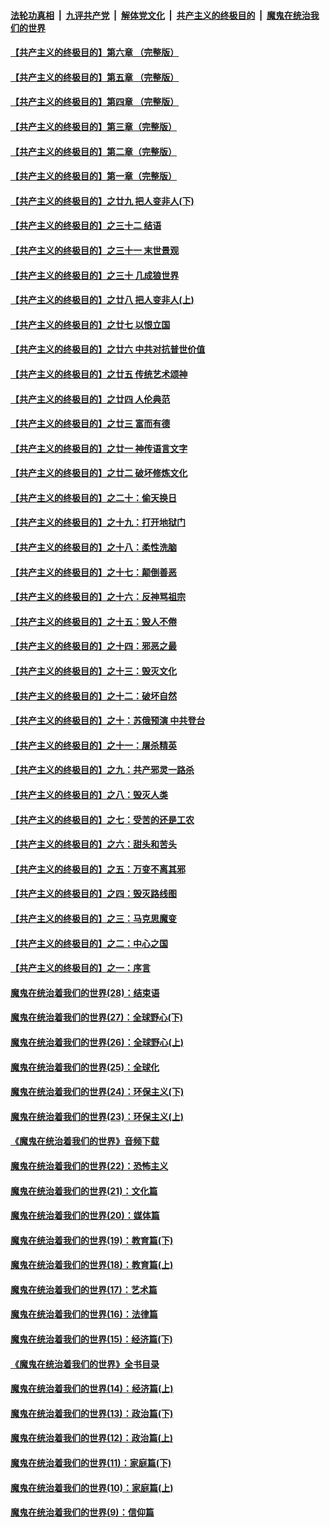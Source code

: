 ####  [法轮功真相](../../../../basic/blob/master/README.md?t=09202326) &nbsp;|&nbsp; [九评共产党](../../../../9ping.md/blob/master/README.md?t=09202326) &nbsp;|&nbsp; [解体党文化](../../../../jtdwh.md/blob/master/README.md?t=09202326)  &nbsp;|&nbsp; [共产主义的终极目的](../../../../gczydzjmd.md/blob/master/README.md?t=09202326) &nbsp;|&nbsp; [魔鬼在统治我们的世界](../../../../mgztzwmdsj.md/blob/master/README.md?t=09202326) 

#### [【共产主义的终极目的】第六章 （完整版）](../pages/nsc422/n11428913.md?t=09202326) 

#### [【共产主义的终极目的】第五章 （完整版）](../pages/nsc422/n11428912.md?t=09202326) 

#### [【共产主义的终极目的】第四章 （完整版）](../pages/nsc422/n11428907.md?t=09202326) 

#### [【共产主义的终极目的】第三章（完整版）](../pages/nsc422/n11428848.md?t=09202326) 

#### [【共产主义的终极目的】第二章（完整版）](../pages/nsc422/n11428831.md?t=09202326) 

#### [【共产主义的终极目的】第一章（完整版）](../pages/nsc422/n11417651.md?t=09202326) 

#### [【共产主义的终极目的】之廿九 把人变非人(下)](../pages/nsc422/n11344140.md?t=09202326) 

#### [【共产主义的终极目的】之三十二 结语](../pages/nsc422/n11360535.md?t=09202326) 

#### [【共产主义的终极目的】之三十一 末世景观](../pages/nsc422/n11351129.md?t=09202326) 

#### [【共产主义的终极目的】之三十 几成狼世界](../pages/nsc422/n11348280.md?t=09202326) 

#### [【共产主义的终极目的】之廿八 把人变非人(上)](../pages/nsc422/n11340492.md?t=09202326) 

#### [【共产主义的终极目的】之廿七 以恨立国](../pages/nsc422/n11336944.md?t=09202326) 

#### [【共产主义的终极目的】之廿六 中共对抗普世价值](../pages/nsc422/n11324785.md?t=09202326) 

#### [【共产主义的终极目的】之廿五 传统艺术颂神](../pages/nsc422/n11296396.md?t=09202326) 

#### [【共产主义的终极目的】之廿四 人伦典范](../pages/nsc422/n11296397.md?t=09202326) 

#### [【共产主义的终极目的】之廿三 富而有德](../pages/nsc422/n11283598.md?t=09202326) 

#### [【共产主义的终极目的】之廿一 神传语言文字](../pages/nsc422/n11263265.md?t=09202326) 

#### [【共产主义的终极目的】之廿二 破坏修炼文化](../pages/nsc422/n11245728.md?t=09202326) 

#### [【共产主义的终极目的】之二十：偷天换日](../pages/nsc422/n11238846.md?t=09202326) 

#### [【共产主义的终极目的】之十九：打开地狱门](../pages/nsc422/n11206376.md?t=09202326) 

#### [【共产主义的终极目的】之十八：柔性洗脑](../pages/nsc422/n11199994.md?t=09202326) 

#### [【共产主义的终极目的】之十七：颠倒善恶](../pages/nsc422/n11179782.md?t=09202326) 

#### [【共产主义的终极目的】之十六：反神骂祖宗](../pages/nsc422/n11166798.md?t=09202326) 

#### [【共产主义的终极目的】之十五：毁人不倦](../pages/nsc422/n11166792.md?t=09202326) 

#### [【共产主义的终极目的】之十四：邪恶之最](../pages/nsc422/n11150249.md?t=09202326) 

#### [【共产主义的终极目的】之十三：毁灭文化](../pages/nsc422/n11135227.md?t=09202326) 

#### [【共产主义的终极目的】之十二：破坏自然](../pages/nsc422/n11135214.md?t=09202326) 

#### [【共产主义的终极目的】之十：苏俄预演 中共登台](../pages/nsc422/n11118424.md?t=09202326) 

#### [【共产主义的终极目的】之十一：屠杀精英](../pages/nsc422/n11118442.md?t=09202326) 

#### [【共产主义的终极目的】之九：共产邪灵一路杀](../pages/nsc422/n11114139.md?t=09202326) 

#### [【共产主义的终极目的】之八：毁灭人类](../pages/nsc422/n11108503.md?t=09202326) 

#### [【共产主义的终极目的】之七：受苦的还是工农](../pages/nsc422/n11101809.md?t=09202326) 

#### [【共产主义的终极目的】之六：甜头和苦头](../pages/nsc422/n11096971.md?t=09202326) 

#### [【共产主义的终极目的】之五：万变不离其邪](../pages/nsc422/n11091285.md?t=09202326) 

#### [【共产主义的终极目的】之四：毁灭路线图](../pages/nsc422/n11086284.md?t=09202326) 

#### [【共产主义的终极目的】之三：马克思魔变](../pages/nsc422/n11061941.md?t=09202326) 

#### [【共产主义的终极目的】之二：中心之国](../pages/nsc422/n11047728.md?t=09202326) 

#### [【共产主义的终极目的】之一：序言](../pages/nsc422/n11086077.md?t=09202326) 

#### [魔鬼在统治着我们的世界(28)：结束语](../pages/nsc422/n10936246.md?t=09202326) 

#### [魔鬼在统治着我们的世界(27)：全球野心(下)](../pages/nsc422/n10928319.md?t=09202326) 

#### [魔鬼在统治着我们的世界(26)：全球野心(上)](../pages/nsc422/n10900318.md?t=09202326) 

#### [魔鬼在统治着我们的世界(25)：全球化](../pages/nsc422/n10788205.md?t=09202326) 

#### [魔鬼在统治着我们的世界(24)：环保主义(下)](../pages/nsc422/n10695307.md?t=09202326) 

#### [魔鬼在统治着我们的世界(23)：环保主义(上)](../pages/nsc422/n10688613.md?t=09202326) 

#### [《魔鬼在统治着我们的世界》音频下载](../pages/nsc422/n10635553.md?t=09202326) 

#### [魔鬼在统治着我们的世界(22)：恐怖主义](../pages/nsc422/n10614727.md?t=09202326) 

#### [魔鬼在统治着我们的世界(21)：文化篇](../pages/nsc422/n10597706.md?t=09202326) 

#### [魔鬼在统治着我们的世界(20)：媒体篇](../pages/nsc422/n10586579.md?t=09202326) 

#### [魔鬼在统治着我们的世界(19)：教育篇(下)](../pages/nsc422/n10564808.md?t=09202326) 

#### [魔鬼在统治着我们的世界(18)：教育篇(上)](../pages/nsc422/n10526970.md?t=09202326) 

#### [魔鬼在统治着我们的世界(17)：艺术篇](../pages/nsc422/n10499093.md?t=09202326) 

#### [魔鬼在统治着我们的世界(16)：法律篇](../pages/nsc422/n10485969.md?t=09202326) 

#### [魔鬼在统治着我们的世界(15)：经济篇(下)](../pages/nsc422/n10469975.md?t=09202326) 

#### [《魔鬼在统治着我们的世界》全书目录](../pages/nsc422/n10464261.md?t=09202326) 

#### [魔鬼在统治着我们的世界(14)：经济篇(上)](../pages/nsc422/n10457370.md?t=09202326) 

#### [魔鬼在统治着我们的世界(13)：政治篇(下)](../pages/nsc422/n10448270.md?t=09202326) 

#### [魔鬼在统治着我们的世界(12)：政治篇(上)](../pages/nsc422/n10444576.md?t=09202326) 

#### [魔鬼在统治着我们的世界(11)：家庭篇(下)](../pages/nsc422/n10440961.md?t=09202326) 

#### [魔鬼在统治着我们的世界(10)：家庭篇(上)](../pages/nsc422/n10435448.md?t=09202326) 

#### [魔鬼在统治着我们的世界(9)：信仰篇](../pages/nsc422/n10432159.md?t=09202326) 

